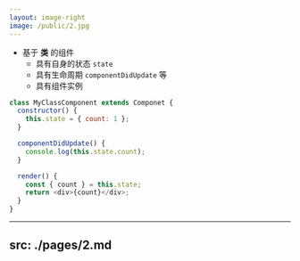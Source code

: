 ```yaml
---
layout: image-right
image: /public/2.jpg
---
```


- 基于 **类** 的组件
  - 具有自身的状态 `state`
  - 具有生命周期 `componentDidUpdate` 等
  - 具有组件实例

```javascript
class MyClassComponent extends Componet {
  constructor() {
    this.state = { count: 1 };
  }

  componentDidUpdate() {
    console.log(this.state.count);
  }

  render() {
    const { count } = this.state;
    return <div>{count}</div>;
  }
}
```

---
src: ./pages/2.md
---